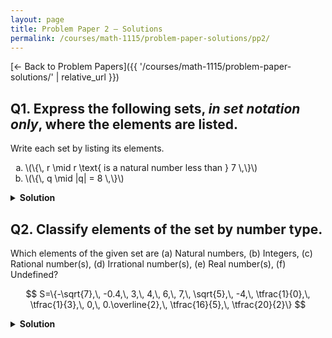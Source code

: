 ```yaml
---
layout: page
title: Problem Paper 2 — Solutions
permalink: /courses/math-1115/problem-paper-solutions/pp2/
---
```


[← Back to Problem Papers]({{ '/courses/math-1115/problem-paper-solutions/' | relative_url }})

## Q1. Express the following sets, *in set notation only*, where the elements are listed.

<div class="problem">
  <div class="prompt">Write each set by listing its elements.</div>
  <ol type="a" class="options">
    <li>\(\{\, r \mid r \text{ is a natural number less than } 7 \,\}\)</li>
    <li>\(\{\, q \mid |q| = 8 \,\}\)</li>
  </ol>
</div>

<details class="solution">
  <summary><strong>Solution</strong></summary>

Using the convention \(\mathbb N=\{0,1,2,\dots\}\),

$$
\text{(a)}\ \{0,1,2,3,4,5,6\},\qquad
\text{(b)}\ \{-8,\,8\}.
$$
</details>












## Q2. Classify elements of the set by number type.

<div class="problem">
  <div class="prompt">
    Which elements of the given set are (a) Natural numbers, (b) Integers, (c) Rational number(s),
    (d) Irrational number(s), (e) Real number(s), (f) Undefined?
  </div>

  $$
  S=\{-\sqrt{7},\, -0.4,\, 3,\, 4,\, 6,\, 7,\, \sqrt{5},\, -4,\, \tfrac{1}{0},\, \tfrac{1}{3},\, 0,\, 0.\overline{2},\, \tfrac{16}{5},\, \tfrac{20}{2}\}
  $$
</div>

<details class="solution">
  <summary><strong>Solution</strong></summary>

Note that \(-0.4=-\tfrac{2}{5}\), \(0.\overline{2}=\tfrac{2}{9}\), and \(\tfrac{20}{2}=10\).

$$
\text{(a) Natural numbers }(\mathbb N):\ \{\,0,\,3,\,4,\,6,\,7,\,\tfrac{20}{2}\,\}.
$$

$$
\text{(b) Integers }(\mathbb Z):\ \{\,-4,\,0,\,3,\,4,\,6,\,7,\,\tfrac{20}{2}\,\}.
$$

$$
\text{(c) Rational numbers }(\mathbb Q):\ \{\,-0.4,\,3,\,4,\,6,\,7,\,-4,\,\tfrac{1}{3},\,0,\,0.\overline{2},\,\tfrac{16}{5},\,\tfrac{20}{2}\,\}.
$$

$$
\text{(d) Irrational numbers}:\ \{\,-\sqrt{7},\,\sqrt{5}\,\}.
$$

$$
\text{(e) Real numbers }(\mathbb R):\ S\setminus\left\{\tfrac{1}{0}\right\}.
$$

$$
\text{(f) Undefined}:\ \left\{\tfrac{1}{0}\right\}.
$$
</details>

